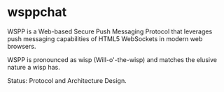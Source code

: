 # wsppchat
WSPP is a Web-based Secure Push Messaging Protocol that leverages push messaging capabilities of HTML5 WebSockets in modern web browsers.

WSPP is pronounced as wisp (Will-o'-the-wisp) and matches the elusive nature a wisp has.

Status: Protocol and Architecture Design.
